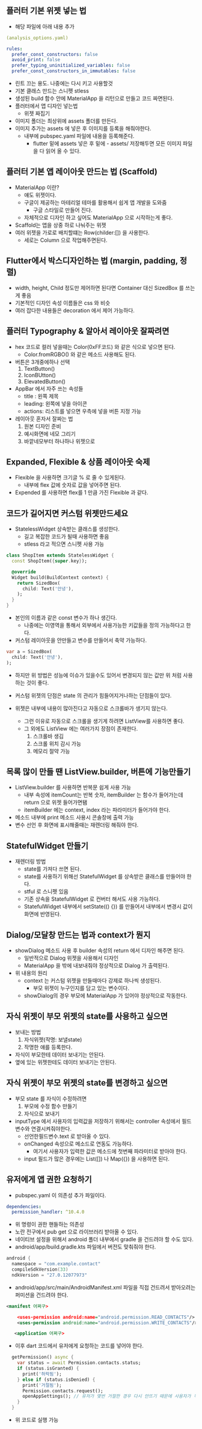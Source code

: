 ## 플러터 기본 위젯 넣는 법

- 해당 파일에 아래 내용 추가

```yaml
(analysis_options.yaml)

rules:
  prefer_const_constructors: false
  avoid_print: false
  prefer_typing_uninitialized_variables: false
  prefer_const_constructors_in_immutables: false
```

- 린트 끄는 용도. 나중에는 다시 키고 사용할것
- 기본 클래스 만드는 스니펫 stless
- 생성된 build 함수 안에 MaterialApp 을 리턴으로 만들고 코드 짜면된다.
- 플러터에서 앱 디자인 넣는법
  - 위젯 짜집기
- 이미지 폴더는 최상위에 assets 폴더를 만든다.
- 이미지 추가는 assets 에 넣은 후 이미지를 등록을 해줘야한다.
  - 내부에 pubspec.yaml 파일에 내용을 등록해준다.
    - flutter 밑에 assets 넣은 후 밑에 - assets/ 저장해두면 모든 이미지 파일을 다 읽어 올 수 있다. 

## 플러터 기본 앱 레이아웃 만드는 법 (Scaffold)

- MaterialApp 이란?
  - 얘도 위젯이다.
  - 구글이 제공하는 마테리얼 테마를 활용해서 쉽게 앱 개발을 도와줌
    - 구글 스타일로 만들어 진다.
  - 자체적으로 디자인 하고 싶어도 MaterialApp 으로 시작하는게 좋다.
- Scaffold는 앱을 상중 하로 나눠주는 위젯
- 여러 위젯을 가로로 배치할떄는 Row(childer:[]) 을 사용한다.
  - 세로는 Column 으로 작업해주면된다.

## Flutter에서 박스디자인하는 법 (margin, padding, 정렬)

- width, height, Child 정도만 제어하면 된다면 Container 대신 SizedBox 를 쓰는게 좋음
- 기본적인 디자인 속성 이름들은 css 와 비슷
- 여러 잡다한 내용들은 decoration 에서 제어 가능하다.

## 플러터 Typography & 알아서 레이아웃 잘짜려면

- hex 코드로 컬러 넣을때는 Color(0xFF코드) 와 같은 식으로 넣으면 된다.
  - Color.fromRGBO() 와 같은 메소드 사용해도 된다.
- 버튼은 3개중에하나 선택
  1. TextButton()
  2. IconBUtton()
  3. ElevatedButton()
- AppBar 에서 자주 쓰는 속성들
  - title : 왼쪽 제목
  - leading: 왼쪽에 넣을 아이콘
  - actions: 리스트를 넣으면 우측에 넣을 버튼 지정 가능
- 레이아웃 혼자서 잘짜는 법
  1. 원본 디자인 준비
  2. 예시화면에 네모 그리기
  3. 바깥네모부터 하나하나 위젯으로

## Expanded, Flexible & 상품 레이아웃 숙제

- Flexible 을 사용하면 크기글 % 로 줄 수 있게된다.
  - 내부에 flex 값에 숫자로 값을 넣어주면 된다.
- Expended 를 사용하면 flex를 1 만큼 가진 Flexible 과 같다.

## 코드가 길어지면 커스텀 위젯만드세요

- StatelessWidget 상속받는 클래스를 생성한다.
  - 길고 복잡한 코드가 될때 사용하면 좋음
  - stless 라고 적으면 스니펫 사용 가능
```dart
class ShopItem extends StatelessWidget {
  const ShopItem({super.key});

  @override
  Widget build(BuildContext context) {
    return SizedBox(
      child: Text('안녕'),
    );
  }
}
```
- 본인의 이름과 같은 const 변수가 하나 생긴다.
  - 나중에는 이영역을 통해서 외부에서 사용가능한 키값들을 정의 가능하다고 한다.
- 커스텀 레이아웃을 안만들고 변수를 만들어서 축약 가능하다.
```dart
var a = SizedBox(
  child: Text('안녕'),
);
```
- 하지만 위 방법은 성능에 이슈가 있을수도 있어서 변경되지 않는 값만 위 처럼 사용하는 것이 좋다.
- 커스텀 위젯의 단점은 state 의 관리가 힘들어지거나하는 단점들이 있다.

- 위젯은 내부에 내용이 많아진다고 자동으로 스크롤바가 생기지 않는다.
  - 그런 이유로 자동으로 스크롤을 생기게 하려면 ListView를 사용하면 좋다.
  - 그 외에도 ListView 에는 여러가지 장점이 존재한다.
    1. 스크롤바 생김
    2. 스크롤 위치 감시 가능
    3. 메모리 절약 가능

## 목록 많이 만들 땐 ListView.builder, 버튼에 기능만들기

- ListView.builder 를 사용하면 반복문 쉽게 사용 가능
  - 내부 속성에 itemCount는 반복 숫자, itemBuilder 는 함수가 들어가는데 return 으로 위젯 들어가면됌
  - itemBuilder 에는 context, index 라는 파라미터가 들어가야 한다.
- 메소드 내부에 print 메소드 사용시 콘솔창에 출력 가능
- 변수 선언 후 화면에 표시해줄때는 재렌더링 해줘야 한다.

## StatefulWidget 만들기

- 재렌더링 방법
  - state를 가져다 쓰면 된다.
  - state를 사용하기 위해선 StatefulWidget 를 상속받은 클래스를 만들어야 한다.
  - stful 로 스니펫 있음
  - 기존 상속을 StatefulWidget 로 컨버터 해서도 사용 가능하다.
  - StatefulWidget 내부에서 setState(() {}) 를 만들어서 내부에서 변경시 값이 화면에 반영된다.

## Dialog/모달창 만드는 법과 context가 뭔지

- showDialog 메소드 사용 후 builder 속성의 return 에서 디자인 해주면 된다.
  - 일반적으로 Dialog 위젯을 사용해서 디자인
  - MaterialApp 을 밖에 내보내줘야 정상적으로 Dialog 가 출력된다.
- 위 내용의 원리
  - context 는 커스텀 위젯을 만들때마다 강제로 하나씩 생성된다.
    - 부모 위젯이 누구인지를 담고 있는 변수이다.
  - showDialog의 경우 부모에 MaterialApp 가 있어야 정상적으로 작동한다. 

## 자식 위젯이 부모 위젯의 state를 사용하고 싶으면

- 보내는 방법
  1. 자식위젯(작명: 보낼state)
  2. 작명한 얘를 등록한다.
- 자식이 부모한테 데이터 보내기는 안된다.
- 옆에 있는 위젯한테도 데이터 보내기는 안된다.

## 자식 위젯이 부모 위젯의 state를 변경하고 싶으면

- 부모 state 를 자식이 수정하려면
  1. 부모에 수정 함수 만들기
  2. 자식으로 보내기
- inputType 에서 사용자의 입력값을 저장하기 위해서는 controller 속성에서 필드 변수와 연결시켜줘야한다.
  - 선언한필드변수.text 로 받아올 수 있다.
  - onChanged 속성으로 메소드로 연동도 가능하다.
    - 여기서 사용자가 입력한 값은 메소드에 첫번째 파라미터로 받아야 한다.
  - input 필드가 많은 경우에는 List([]) 나 Map({}) 을 사용하면 된다.

## 유저에게 앱 권한 요청하기

- pubspec.yaml 이 의존성 추가 파일이다.
```yaml
dependencies:
  permission_handler: ^10.4.0
```
- 위 명령이 권한 핸들하는 의존성
- 노란 전구에서 pub get 으로 라이브러리 받아올 수 있다.
- 네이티브 설정을 위해서 android 폴더 내부에서 gradle 을 건드려야 할 수도 있다.
- android/app/build.gradle.kts 파일에서 버전도 맞춰줘야 한다.
```kts
android {
  namespace = "com.example.contact"
  compileSdkVersion(33)
  ndkVersion = "27.0.12077973"
```
- android/app/src/main/AndroidManifest.xml 파일을 직접 건드려서 받아오려는 퍼미션을 건드려야 한다.
```xml
<manifest 어쩌구>

    <uses-permission android:name="android.permission.READ_CONTACTS"/>
    <uses-permission android:name="android.permission.WRITE_CONTACTS"/>

   <application 어쩌구>
```
- 이후 dart 코드에서 유저에게 요청하는 코드를 넣어야 한다.
```dart
  getPermission() async {
    var status = await Permission.contacts.status;
    if (status.isGranted) {
      print('허락됨');
    } else if (status.isDenied) {
      print('거절됨');
      Permission.contacts.request();
      openAppSettings(); // 유저가 몇번 거절한 경우 다시 안뜨기 때문에 사용자가 직접 설정할수 있게 설정창을 띄운다.
    }
  }
```
- 위 코드로 실행 가능